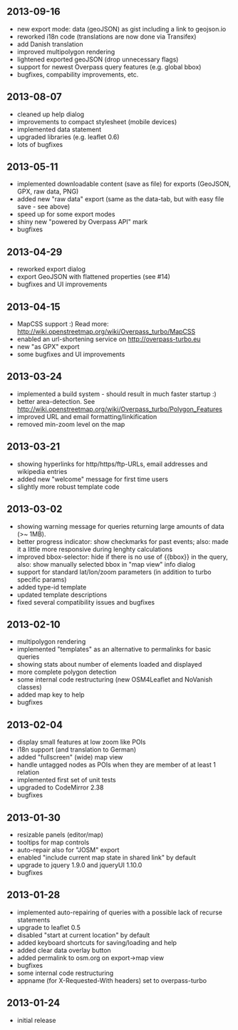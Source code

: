 2013-09-16
----------
* new export mode: data (geoJSON) as gist including a link to geojson.io
* reworked i18n code (translations are now done via Transifex)
* add Danish translation
* improved multipolygon rendering
* lightened exported geoJSON (drop unnecessary flags)
* support for newest Overpass query features (e.g. global bbox)
* bugfixes, compability improvements, etc.

2013-08-07
----------
* cleaned up help dialog
* improvements to compact stylesheet (mobile devices)
* implemented data statement
* upgraded libraries (e.g. leaflet 0.6)
* lots of bugfixes

2013-05-11
----------
* implemented downloadable content (save as file) for exports (GeoJSON, GPX, raw data, PNG)
* added new "raw data" export (same as the data-tab, but with easy file save - see above)
* speed up for some export modes
* shiny new "powered by Overpass API" mark
* bugfixes

2013-04-29
----------
* reworked export dialog
* export GeoJSON with flattened properties (see #14)
* bugfixes and UI improvements

2013-04-15
----------
* MapCSS support :) Read more: http://wiki.openstreetmap.org/wiki/Overpass_turbo/MapCSS
* enabled an url-shortening service on http://overpass-turbo.eu
* new "as GPX" export
* some bugfixes and UI improvements

2013-03-24
----------
* implemented a build system - should result in much faster startup :)
* better area-detection. See http://wiki.openstreetmap.org/wiki/Overpass_turbo/Polygon_Features
* improved URL and email formatting/linkification
* removed min-zoom level on the map

2013-03-21
----------
* showing hyperlinks for http/https/ftp-URLs, email addresses and wikipedia entries
* added new "welcome" message for first time users
* slightly more robust template code

2013-03-02
----------
* showing warning message for queries returning large amounts of data (>~ 1MB).
* better progress indicator: show checkmarks for past events; also: made it a little more responsive during lenghty calculations
* improved bbox-selector: hide if there is no use of {{bbox}} in the query, also: show manually selected bbox in "map view" info dialog
* support for standard lat/lon/zoom parameters (in addition to turbo specific params)
* added type-id template
* updated template descriptions
* fixed several compatibility issues and bugfixes

2013-02-10
----------
* multipolygon rendering
* implemented "templates" as an alternative to permalinks for basic queries
* showing stats about number of elements loaded and displayed
* more complete polygon detection
* some internal code restructuring (new OSM4Leaflet and NoVanish classes)
* added map key to help
* bugfixes

2013-02-04
----------
* display small features at low zoom like POIs
* i18n support (and translation to German)
* added "fullscreen" (wide) map view
* handle untagged nodes as POIs when they are member of at least 1 relation
* implemented first set of unit tests
* upgraded to CodeMirror 2.38
* bugfixes

2013-01-30
----------
* resizable panels (editor/map)
* tooltips for map controls
* auto-repair also for "JOSM" export
* enabled "include current map state in shared link" by default
* upgrade to jquery 1.9.0 and jqueryUI 1.10.0
* bugfixes

2013-01-28
----------
* implemented auto-repairing of queries with a possible lack of recurse statements
* upgrade to leaflet 0.5
* disabled "start at current location" by default
* added keyboard shortcuts for saving/loading and help
* added clear data overlay button
* added permalink to osm.org on export->map view
* bugfixes
* some internal code restructuring
* appname (for X-Requested-With headers) set to overpass-turbo

2013-01-24
----------
* initial release